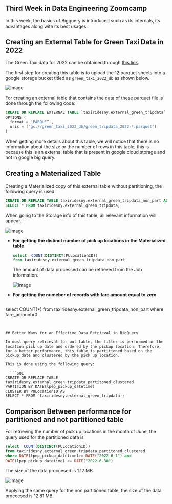 
## Third Week in Data Engineering Zoomcamp

In this week, the basics of Bigquery is introduced such as its internals, its advantages along with its best usages. 
 

 ## Creating an External Table for Green Taxi Data in 2022

 The Green Taxi data for 2022 can be obtained  through [this link](https://www.nyc.gov/site/tlc/about/tlc-trip-record-data.page). 

 The first step for creating this table is to upload the 12 parquet sheets into a google storage bucket titled as `green_taxi_2022_db` as shown below.

 ![image](https://github.com/arwa267/Data_engineering_zoomcamp/assets/77813858/13f8e55e-0dfa-4827-a2e6-d3a95189170d)

For creating an external table that contains the data of these parquet file is done through the following code:

```SQL
CREATE OR REPLACE EXTERNAL TABLE `taxiridesny.external_green_tripdata`
OPTIONS (
  format = 'PARQUET',
  uris = ['gs://green_taxi_2022_db/green_tripdata_2022-*.parquet']
)
```

When getting more details about this table, we will notice that there is no information about the size or the number of rows in this table, this is because this is an external table that is present in google cloud storage and not in google big query.

## Creating a Materialized Table
 
Creating a Materialized copy of this external table without partitioning, the following query is used.

```SQL
CREATE OR REPLACE TABLE taxiridesny.external_green_tripdata_non_part AS
SELECT * FROM taxiridesny.external_green_tripdata;
```
When going to the Storage info of this table, all relevant information will appear.

![image](https://github.com/arwa267/Data_engineering_zoomcamp/assets/77813858/a755f4a7-c948-44e3-8bc8-2ae159e25184)


- **For getting the distinct number of pick up locations in the Materialized table**

  ```SQL
  select  COUNT(DISTINCT(PULocationID))
  from taxiridesny.external_green_tripdata_non_part
  ```
  The amount of data processed can be retrieved from the Job information.

  ![image](https://github.com/arwa267/Data_engineering_zoomcamp/assets/77813858/b9b9d2a9-26ec-4717-a9d5-0a8f1e6d2256)


- **For getting  the numeber of records with  fare amount equal to zero**

  ```SQL
 select  COUNT(*)
from taxiridesny.external_green_tripdata_non_part 
where fare_amount=0
```


## Better Ways for an Effective Data Retrieval in BigQuery

In most query retrieval for out table, the filter is performed on the location pick up date and ordered by the pickup location. Therefore, for a better performance, this table is partitioned based on the pickup date and clustered by the pick up location.

This is done using the following query:

  ```SQL
CREATE OR REPLACE TABLE taxiridesny.external_green_tripdata_partitoned_clustered
PARTITION BY DATE(lpep_pickup_datetime)
CLUSTER BY PULocationID AS
SELECT * FROM `taxiridesny.external_green_tripdata`;
  ```

## Comparison Between performance for partitioned and not partitioned table

For retrieving the number of pick up locations in the month of June, the query used for the  partitioned data is

  ```SQL
select  COUNT(DISTINCT(PULocationID))
from taxiridesny.external_green_tripdata_partitoned_clustered
where DATE(lpep_pickup_datetime)>= DATE("2022-6-1") and 
DATE(lpep_pickup_datetime) <= DATE("2022-6-30")
  ```

The size of the data proccesed is 1.12 MB.

![image](https://github.com/arwa267/Data_engineering_zoomcamp/assets/77813858/54726484-35c4-4c90-9d8f-7b6ef478d2f9)

Applying the same query for the non partitioned table, the size of the data proccesed is 12.81 MB.
